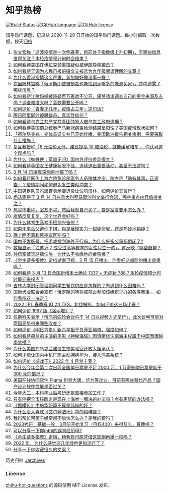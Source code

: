 # 知乎热榜
[![Build Status](https://github.com/ToWeLong/zhihu-hot-questions/workflows/CI/badge.svg)](https://github.com/ToWeLong/zhihu-hot-questions/actions)
[![GitHub language](https://img.shields.io/badge/language-golang-orange.svg)](https://golang.org/)
[![GitHub license](https://img.shields.io/github/license/ToWeLong/zhihu-hot-questions)](https://github.com/ToWeLong/zhihu-hot-questions/blob/main/LICENSE)

知乎热门话题，记录从 2020-11-29 日开始的知乎热门话题。每小时抓取一次数据，按天[归档](./archives)

<!-- BEGIN -->

1. [张文宏称「这波疫情是一次倒春寒，目前处于指数级上升初期」，有哪些信息值得关注？本轮疫情预计何时会结束？](https://www.zhihu.com/question/521802964)
1. [如何看待美国在伊拉克领事馆疑似被伊朗导弹袭击？](https://www.zhihu.com/question/521642119)
1. [如何看待王源为人民日报的撰文又被选为九年级阅读理解的文章？](https://www.zhihu.com/question/521453123)
1. [为什么香港疫情这么严重，新加坡好像没事一样？](https://www.zhihu.com/question/520452393)
1. [克里姆林宫称「俄罗斯即使被制裁也能找到足够多的能源买家」，其中透露了哪些信息？](https://www.zhihu.com/question/521230004)
1. [如何看待江歌妈妈被质疑百万善款不公开，痛哭请求调查自己的资金来源及去向？调查难度大吗？善款需要公开吗？](https://www.zhihu.com/question/521813130)
1. [如何评价「青春才几年，疫情占三年」这句话?](https://www.zhihu.com/question/521422260)
1. [腾讯阿里同时被曝裁员，真实性如何？](https://www.zhihu.com/question/521729036)
1. [如何看待乌克兰共产党共青团领导人被乌克兰政府逮捕？](https://www.zhihu.com/question/520906123)
1. [如何看待美国前总统奥巴马新冠病毒检测结果呈阳性？美国疫情现状如何？](https://www.zhihu.com/question/521801200)
1. [「德尔塔克戎」变体首证实并已开始传播，美国欧洲报告相关病例，需要采取什么措施？](https://www.zhihu.com/question/521811104)
1. [复旦教授称「8 元油价太低，建议提高 10 倍油税，就能缓解堵车」，你认可这个观点吗？](https://www.zhihu.com/question/521827569)
1. [为什么《蜘蛛侠：英雄无归》国内外评价差异很大？](https://www.zhihu.com/question/521626018)
1. [如何看待英国女王健康状况不佳，连续退出重要活动，甚至无法遛狗？](https://www.zhihu.com/question/521719769)
1. [3 月 14 日凌晨深圳是地震了吗？](https://www.zhihu.com/question/521796007)
1. [如何看待网传上海六院急诊部医务人员肢体冲突，院方称「确有其事，正调查」？疫情期间如何避免发生类似冲突？](https://www.zhihu.com/question/521711098)
1. [中国男足队员冯潇霆表示要退役让位巩汉林，如何评价其言行？](https://www.zhihu.com/question/521803594)
1. [杨洁篪将于 3 月 14 日在意大利罗马同沙利文举行会晤，哪些重点内容值得关注？](https://www.zhihu.com/question/521759739)
1. [想买体重秤，室友不买，然后我就自己买了，要是室友要用怎么办？](https://www.zhihu.com/question/321616941)
1. [疫情反反复复，这个世界会好吗？](https://www.zhihu.com/question/521739287)
1. [为什么体育生高考不检测兴奋剂？](https://www.zhihu.com/question/478204524)
1. [如果未来岳父邀你下棋，你是展现实力一招毙命呢，还是巧妙地输掉？](https://www.zhihu.com/question/405841557)
1. [晚上睡不着和熬夜有区别吗？](https://www.zhihu.com/question/321319806)
1. [国内不发版号，把游戏投到海外不行吗，为什么好多公司都倒闭了?](https://www.zhihu.com/question/521409087)
1. [数据显示「江苏近 7 成受过高等教育的女性只生一孩」，这反映了哪些趋势？](https://www.zhihu.com/question/521835736)
1. [孙悟空被天庭抓住后，为什么不收缴他的金箍棒？](https://www.zhihu.com/question/516740230)
1. [《余生请多指教》定档湖南卫视，3 月 15 日播出，你看好这部剧的播出效果吗？](https://www.zhihu.com/question/521817470)
1. [如何看待 3 月 13 日全国新增本土确诊 1337 + 无症状 788？本轮疫情预计何时能迎来拐点？](https://www.zhihu.com/question/521808892)
1. [吉林大学封闭管理期间学生餐饮供应是怎样的？有遇到什么困难吗？](https://www.zhihu.com/question/521710401)
1. [国际犬业联合会宣布「俄罗斯的狗将被禁止参加该组织举办的各类赛事」，如何看待这一决定？](https://www.zhihu.com/question/521834131)
1. [2022 LPL 春季赛 IG 2:1 TES，北伐被断，如何评价这三场比赛？](https://www.zhihu.com/question/521721902)
1. [如何评价 1997 版《洛丽塔》？](https://www.zhihu.com/question/52898958)
1. [佩斯科夫表示「俄乌第四轮会谈将于 14 日以视频方式举行」，此次谈判可能对两国局势带来哪些改变？](https://www.zhihu.com/question/521834854)
1. [如何评价《明日方舟》新六星狙干员菲亚梅塔，强度如何？](https://www.zhihu.com/question/520899196)
1. [如何看待荷兰弟主演的电影《神秘海域》因清晰标注南海主权属于中国而遭越南禁播？](https://www.zhihu.com/question/521752226)
1. [为什么美国在乌克兰建设生物实验室还敢大胆承认？](https://www.zhihu.com/question/520925375)
1. [如何才能让国内手机厂商主动拥抱华为，接入鸿蒙系统？](https://www.zhihu.com/question/519979844)
1. [如何评价《游戏王》2022 年 4 月禁卡表？](https://www.zhihu.com/question/521731088)
1. [为什么今年会第二次出现全国单日票房不足 2000 万，1 万家影院日票房低于 300 元的情况？](https://www.zhihu.com/question/521472138)
1. [美国在线协同软件 Figma 封禁大疆、华为等企业，目前有哪些替代产品？国产设计软件性能是否过关？](https://www.zhihu.com/question/521746806)
1. [今年大二，本科毕业后考研还是直接参加工作？](https://www.zhihu.com/question/521520581)
1. [只有停摆全市核酸才是现在上海唯一解决的办法吗？会有更好的办法吗？](https://www.zhihu.com/question/520896414)
1. [《甄嬛传》中的华妃算不算是纯粹的坏？](https://www.zhihu.com/question/521308884)
1. [为什么没人喜欢《艾尔登法环》中的梅琳娜？](https://www.zhihu.com/question/521292755)
1. [我妈帮忙带孩子经常闹不愉快怎么办？是我的错吗？](https://www.zhihu.com/question/520976114)
1. [2023考研，基础一般，3月份开始复习（目标400）来得及么，算晚吗？](https://www.zhihu.com/question/520801477)
1. [可以分享一下你mbti的误判经历吗?](https://www.zhihu.com/question/521657674)
1. [《余生请多指教》定档，杨紫有可能凭借这部剧再爆一把吗？](https://www.zhihu.com/question/521825405)
1. [2022 年，为什么感觉这几年绿色更加流行了？](https://www.zhihu.com/question/520868633)
1. [分享一下你收藏很久的文案？](https://www.zhihu.com/question/518805868)

<!-- END -->

历史归档 [./archives](./archives)


### License
[zhihu-hot-questions](https://github.com/towelong/zhihu-hot-questions) 的源码使用 MIT License 发布。